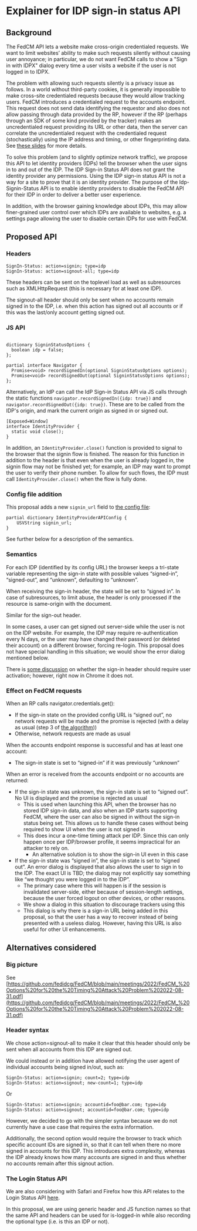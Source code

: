# Explainer for IDP sign-in status API

## Background

The FedCM API lets a website make cross-origin credentialed requests. We want
to limit websites’ ability to make such requests silently without causing user
annoyance; in particular, we do not want FedCM calls to show a "Sign in with
IDPX" dialog every time a user visits a website if the user is not logged in to
IDPX.

The problem with allowing such requests silently is a privacy issue as follows.
In a world without third-party cookies, it is generally impossible to make
cross-site credentialed requests because they would allow tracking users. FedCM
introduces a credentialed request to the accounts endpoint. This request does
not send data identifying the requestor and also does not allow passing through
data provided by the RP, however if the RP (perhaps through an SDK of some kind
provided by the tracker) makes an uncredentialed request providing its URL or
other data, then the server can correlate the uncredentialed request with the
credentialed request (stochastically) using the IP address and timing, or other
fingerprinting data. See [these
slides](https://github.com/fedidcg/FedCM/blob/main/meetings/2022/FedCM_%20Options%20for%20the%20Timing%20Attack%20Problem%202022-08-31.pdf)
for more details. 

To solve this problem (and to slightly optimize network traffic), we propose
this API to let identity providers (IDPs) tell the browser when the user signs
in to and out of the IDP. The IDP Sign-in Status API does not grant the
identity provider any permissions. Using the IDP sign-in status API is not a
way for a site to prove that it is an identity provider. The purpose of the
Idp-Signin-Status API is to enable identity providers to disable the FedCM API
for their IDP in order to deliver a better user experience.

In addition, with the browser gaining knowledge about IDPs, this may allow
finer-grained user control over which IDPs are available to websites, e.g. a
settings page allowing the user to disable certain IDPs for use with FedCM.


## Proposed API


### Headers

```
SignIn-Status: action=signin; type=idp
SignIn-Status: action=signout-all; type=idp
```

These headers can be sent on the toplevel load as well as subresources such as
XMLHttpRequest (this is necessary for at least one IDP).

The signout-all header should only be sent when no accounts remain signed in
to the IDP, i.e. when this action has signed out all accounts or if this
was the last/only account getting signed out.

### JS API

```idl

dictionary SigninStatusOptions {
  boolean idp = false;
};

partial interface Navigator {
  Promise<void> recordSignedIn(optional SigninStatusOptions options);
  Promise<void> recordSignedOut(optional SigninStatusOptions options);
};
```

Alternatively, an IdP can call the IdP Sign-in Status API via JS calls through
the static functions `navigator.recordSignedIn({idp: true})` and
`navigator.recordSignedOut({idp: true})`. These are to be called from the IDP's
origin, and mark the current origin as signed in or signed out.

```idl
[Exposed=Window]
interface IdentityProvider {
  static void close();
}
```

In addition, an `IdentityProvider.close()` function is provided to signal to the browser that the
signin flow is finished. The reason for this function in addition to the header
is that even when the user is already logged in, the signin flow may not be
finished yet; for example, an IDP may want to prompt the user to verify their
phone number. To allow for such flows, the IDP must call
`IdentityProvider.close()` when the flow is fully done.

### Config file addition

This proposal adds a new `signin_url` field to [the config file](https://fedidcg.github.io/FedCM/#dictdef-identityproviderapiconfig):


```
partial dictionary IdentityProviderAPIConfig {
	USVString signin_url;
}
```

See further below for a description of the semantics.


### Semantics

For each IDP (identified by its config URL) the browser keeps a tri-state
variable representing the sign-in state with possible values “signed-in”,
“signed-out”, and “unknown”, defaulting to “unknown”.

When receiving the sign-in header, the state will be set to “signed in”. In
case of subresources, to limit abuse, the header is only processed if the
resource is same-origin with the document.

Similar for the sign-out header.

In some cases, a user can get signed out server-side while the user is not on
the IDP website. For example, the IDP may require re-authentication every N
days, or the user may have changed their password (or deleted their account) on
a different browser, forcing re-login. This proposal does not have special
handling in this situation; we would show the error dialog mentioned below.

There is [some discussion](https://crbug.com/1381505) on whether the sign-in header should require user activation; however, right now in Chrome it does not.


### Effect on FedCM requests

When an RP calls navigator.credentials.get():

* If the sign-in state on the provided config URL is “signed out”, no
network requests will be made and the promise is rejected (with a delay
as usual (step 3 of
[the algorithm](https://fedidcg.github.io/FedCM/#dom-identitycredential-discoverfromexternalsource-slot)))
* Otherwise, network requests are made as usual

When the accounts endpoint response is successful and has at least one account:

* The sign-in state is set to “signed-in” if it was previously “unknown”


When an error is received from the accounts endpoint or no accounts are returned:

* If the sign-in state was unknown, the sign-in state is set to “signed out”. No UI is displayed and the promise is rejected as usual
    * This is used when launching this API, when the browser has no stored IDP sign-in data, and also when an IDP starts supporting FedCM, where the user can also be signed in without the sign-in status being set. This allows us to handle these cases without being required to show UI when the user is not signed in
    * This does incur a one-time timing attack per IDP. Since this can only happen once per IDP/browser profile, it seems impractical for an attacker to rely on.
        * An alternative solution is to show the sign-in UI even in this case
* If the sign-in state was “signed in”, the sign-in state is set to “signed out”. An error dialog is displayed that also allows the user to sign in to the IDP. The exact UI is TBD; the dialog may not explicitly say something like “we thought you were logged in to the IDP”.
    * The primary case where this will happen is if the session is invalidated server-side, either because of session-length settings, because the user forced logout on other devices, or other reasons.
    * We show a dialog in this situation to discourage trackers using this
    * This dialog is why there is a sign-in URL being added in this proposal, so that the user has a way to recover instead of being presented with a useless dialog. However, having this URL is also useful for other UI enhancements.


## Alternatives considered

### Big picture

See [https://github.com/fedidcg/FedCM/blob/main/meetings/2022/FedCM_%20Options%20for%20the%20Timing%20Attack%20Problem%202022-08-31.pdf](https://github.com/fedidcg/FedCM/blob/main/meetings/2022/FedCM_%20Options%20for%20the%20Timing%20Attack%20Problem%202022-08-31.pdf) 

### Header syntax

We chose action=signout-all to make it clear that this header should only be
sent when all accounts from this IDP are signed out.

We could instead or in addition have allowed notifying the user agent of
individual accounts being signed in/out, such as:

```
SignIn-Status: action=signin; count=2; type=idp
SignIn-Status: action=signout; new-count=1; type=idp
```

Or

```
SignIn-Status: action=signin; accountid=foo@bar.com; type=idp
SignIn-Status: action=signout; accountid=foo@bar.com; type=idp
```

However, we decided to go with the simpler syntax because we do not currently
have a use case that requires the extra information.

Additionally, the second option would require the browser to track which
specific account IDs are signed in, so that it can tell when there no
more signed in accounts for this IDP. This introduces extra complexity,
whereas the IDP already knows how many accounts are signed in and thus
whether no accounts remain after this signout action.

### The Login Status API

We are also considering with Safari and Firefox how this API relates to the Login Status API [here](https://github.com/privacycg/is-logged-in/issues/53).

In this proposal, we are using generic header and JS function names so that the same API and
headers can be used for is-logged-in while also recording the optional type (i.e. is this
an IDP or not).

